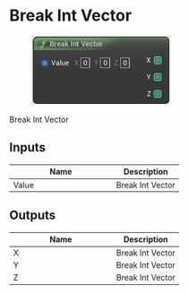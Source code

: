 # Break Int Vector

<div align="left" data-full-width="false">

<figure><img src="Break_Int_Vector.png" alt=""><figcaption></figcaption></figure>

</div>

Break Int Vector

## Inputs

<table>
<thead><tr><th width="170">Name</th><th>Description</th></tr></thead>
<tbody>
<tr><td>Value</td><td>Break Int Vector</td></tr>
</tbody>
</table>

## Outputs

<table>
<thead><tr><th width="170">Name</th><th>Description</th></tr></thead>
<tbody>
<tr><td>X</td><td>Break Int Vector</td></tr>
<tr><td>Y</td><td>Break Int Vector</td></tr>
<tr><td>Z</td><td>Break Int Vector</td></tr>
</tbody>
</table>